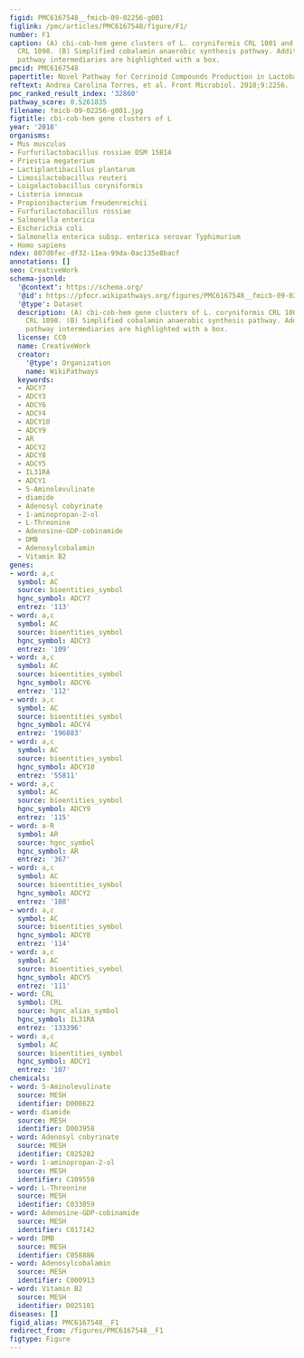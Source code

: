 ```yaml
---
figid: PMC6167548__fmicb-09-02256-g001
figlink: /pmc/articles/PMC6167548/figure/F1/
number: F1
caption: (A) cbi-cob-hem gene clusters of L. coryniformis CRL 1001 and L. reuteri
  CRL 1098. (B) Simplified cobalamin anaerobic synthesis pathway. Addition of different
  pathway intermediaries are highlighted with a box.
pmcid: PMC6167548
papertitle: Novel Pathway for Corrinoid Compounds Production in Lactobacillus.
reftext: Andrea Carolina Torres, et al. Front Microbiol. 2018;9:2256.
pmc_ranked_result_index: '32860'
pathway_score: 0.5261835
filename: fmicb-09-02256-g001.jpg
figtitle: cbi-cob-hem gene clusters of L
year: '2018'
organisms:
- Mus musculus
- Furfurilactobacillus rossiae DSM 15814
- Priestia megaterium
- Lactiplantibacillus plantarum
- Limosilactobacillus reuteri
- Loigolactobacillus coryniformis
- Listeria innocua
- Propionibacterium freudenreichii
- Furfurilactobacillus rossiae
- Salmonella enterica
- Escherichia coli
- Salmonella enterica subsp. enterica serovar Typhimurium
- Homo sapiens
ndex: 807d0fec-df32-11ea-99da-0ac135e8bacf
annotations: []
seo: CreativeWork
schema-jsonld:
  '@context': https://schema.org/
  '@id': https://pfocr.wikipathways.org/figures/PMC6167548__fmicb-09-02256-g001.html
  '@type': Dataset
  description: (A) cbi-cob-hem gene clusters of L. coryniformis CRL 1001 and L. reuteri
    CRL 1098. (B) Simplified cobalamin anaerobic synthesis pathway. Addition of different
    pathway intermediaries are highlighted with a box.
  license: CC0
  name: CreativeWork
  creator:
    '@type': Organization
    name: WikiPathways
  keywords:
  - ADCY7
  - ADCY3
  - ADCY6
  - ADCY4
  - ADCY10
  - ADCY9
  - AR
  - ADCY2
  - ADCY8
  - ADCY5
  - IL31RA
  - ADCY1
  - 5-Aminolevulinate
  - diamide
  - Adenosyl cobyrinate
  - 1-aminopropan-2-ol
  - L-Threonine
  - Adenosine-GDP-cobinamide
  - DMB
  - Adenosylcobalamin
  - Vitamin B2
genes:
- word: a,c
  symbol: AC
  source: bioentities_symbol
  hgnc_symbol: ADCY7
  entrez: '113'
- word: a,c
  symbol: AC
  source: bioentities_symbol
  hgnc_symbol: ADCY3
  entrez: '109'
- word: a,c
  symbol: AC
  source: bioentities_symbol
  hgnc_symbol: ADCY6
  entrez: '112'
- word: a,c
  symbol: AC
  source: bioentities_symbol
  hgnc_symbol: ADCY4
  entrez: '196883'
- word: a,c
  symbol: AC
  source: bioentities_symbol
  hgnc_symbol: ADCY10
  entrez: '55811'
- word: a,c
  symbol: AC
  source: bioentities_symbol
  hgnc_symbol: ADCY9
  entrez: '115'
- word: a-R
  symbol: AR
  source: hgnc_symbol
  hgnc_symbol: AR
  entrez: '367'
- word: a,c
  symbol: AC
  source: bioentities_symbol
  hgnc_symbol: ADCY2
  entrez: '108'
- word: a,c
  symbol: AC
  source: bioentities_symbol
  hgnc_symbol: ADCY8
  entrez: '114'
- word: a,c
  symbol: AC
  source: bioentities_symbol
  hgnc_symbol: ADCY5
  entrez: '111'
- word: CRL
  symbol: CRL
  source: hgnc_alias_symbol
  hgnc_symbol: IL31RA
  entrez: '133396'
- word: a,c
  symbol: AC
  source: bioentities_symbol
  hgnc_symbol: ADCY1
  entrez: '107'
chemicals:
- word: 5-Aminolevulinate
  source: MESH
  identifier: D000622
- word: diamide
  source: MESH
  identifier: D003958
- word: Adenosyl cobyrinate
  source: MESH
  identifier: C025282
- word: 1-aminopropan-2-ol
  source: MESH
  identifier: C109550
- word: L-Threonine
  source: MESH
  identifier: C033059
- word: Adenosine-GDP-cobinamide
  source: MESH
  identifier: C017142
- word: DMB
  source: MESH
  identifier: C058886
- word: Adenosylcobalamin
  source: MESH
  identifier: C000913
- word: Vitamin B2
  source: MESH
  identifier: D025101
diseases: []
figid_alias: PMC6167548__F1
redirect_from: /figures/PMC6167548__F1
figtype: Figure
---
```

